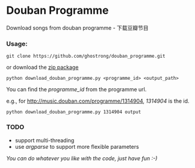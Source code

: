 Douban Programme
================

Download songs from douban programme - 下载豆瓣节目

### Usage:

```
git clone https://github.com/ghostrong/douban_programme.git
```

or download the [zip package](https://github.com/ghostrong/douban_programme/archive/master.zip)

```
python download_douban_programme.py <programme_id> <output_path>
```

You can find the *programme_id* from the programme url.

e.g., for http://music.douban.com/programme/1314904, *1314904* is the id.

```
python download_douban_programme.py 1314904 output
```


### TODO
* support multi-threading
* use *argparse* to support more flexible parameters


*You can do whatever you like with the code, just have fun :-)*
